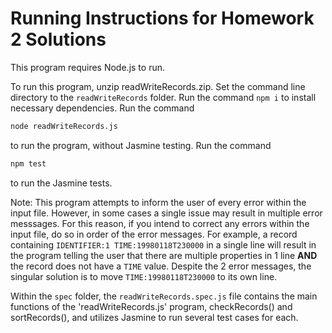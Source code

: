 # Running Instructions for Homework 2 Solutions

This program requires Node.js to run.

To run this program, unzip readWriteRecords.zip.
Set the command line directory to the `readWriteRecords` folder.
Run the command `npm i` to install necessary dependencies.
Run the command
```bash
node readWriteRecords.js
```
to run the program, without Jasmine testing.
Run the command
```bash
npm test
```
to run the Jasmine tests.

Note: This program attempts to inform the user of every error within the input file.
However, in some cases a single issue may result in multiple error messsages.
For this reason, if you intend to correct any errors within the input file, do so in order of the error messages.
For example, a record containing `IDENTIFIER:1 TIME:19980118T230000` in a single line will result in the program telling the user that there are multiple properties in 1 line **AND** the record does not have a `TIME` value.
Despite the 2 error messages, the singular solution is to move `TIME:19980118T230000` to its own line.

Within the `spec` folder, the `readWriteRecords.spec.js` file contains the main functions of the 'readWriteRecords.js' program, checkRecords() and sortRecords(), and utilizes Jasmine to run several test cases for each.